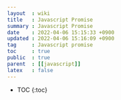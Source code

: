 ```yaml
---
layout  : wiki
title   : Javascript Promise 
summary : Javascript Promise 
date    : 2022-04-06 15:15:33 +0900
updated : 2022-04-06 15:16:09 +0900
tag     : Javascript promise 
toc     : true
public  : true
parent  : [[javascript]] 
latex   : false
---
```

* TOC
{:toc}

# 
